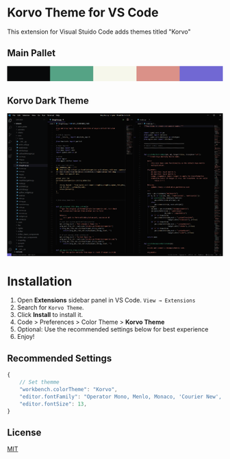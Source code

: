 
# Korvo Theme for VS Code
This extension for Visual Stuido Code adds themes titled "Korvo"
## Main Pallet
![Pallet](source/pallet.png)
## Korvo Dark Theme
![Korva](source/korvo-theme_1.png)

# Installation

1. Open **Extensions** sidebar panel in VS Code. `View → Extensions`
2. Search for `Korvo Theme`.
3. Click **Install** to install it.
4. Code > Preferences > Color Theme > **Korvo Theme**
5. Optional: Use the recommended settings below for best experience
6. Enjoy!

## Recommended Settings
```js 
{
    // Set themme
    "workbench.colorTheme": "Korvo",
    "editor.fontFamily": "Operator Mono, Menlo, Monaco, 'Courier New', monospace",
    "editor.fontSize": 13,
}
```

## License
[MIT](LICENSE)
